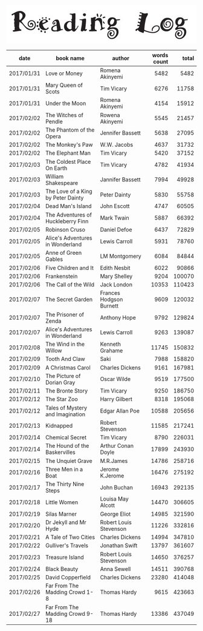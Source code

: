﻿![](reading_log.png)

|date|book name|author|words count|total|
|---|---|---|--:|--:|
|2017/01/31|Love or Money|Romena Akinyemi|5482|5482|
|2017/01/31|Mary Queen of Scots|Tim Vicary|6276|11758|
|2017/01/31|Under the Moon|Romena Akinyemi|4154|15912|
|2017/02/02|The Witches of Pendle|Rowena Akinyemi|5545|21457|
|2017/02/02|The Phantom of the Opera|Jennifer Bassett|5638|27095|
|2017/02/02|The Monkey's Paw|W.W. Jacobs|4637|31732|
|2017/02/02|The Elephant Man|Tim Vicary|5420|37152|
|2017/02/03|The Coldest Place On Earth|Tim Vicary|4782|41934|
|2017/02/03|William Shakespeare|Jannifer Bassett|7994|49928|
|2017/02/03|The Love of a King by Peter Dainty|Peter Dainty|5830|55758|
|2017/02/04|Dead Man's Island|John Escott|4747|60505|
|2017/02/04|The Adventures of Huckleberry Finn|Mark Twain|5887|66392|
|2017/02/05|Robinson Cruso|Daniel Defoe|6437|72829|
|2017/02/05|Alice's Adventures in Wonderland|Lewis Carroll|5931|78760|
|2017/02/05|Anne of Green Gables |LM Montgomery|6084|84844|
|2017/02/06|Five Children and It|Edith Nesbit|6022|90866|
|2017/02/06|Frankenstein|Mary Shelley|9204|100070|
|2017/02/06|The Call of the Wild|Jack London|10353|110423|
|2017/02/07|The Secret Garden|Frances Hodgson Burnett|9609|120032|
|2017/02/07| The Prisoner of Zenda|Anthony Hope|9792|129824|
|2017/02/07|Alice's Adventures in Wonderland|Lewis Carroll|9263|139087|
|2017/02/08|The Wind in the Willow|Kenneth Grahame|11745|150832|
|2017/02/09|Tooth And Claw|Saki|7988|158820|
|2017/02/09|A Christmas Carol|Charles Dickens|9161|167981|
|2017/02/10|The Picture of Dorian Gray|Oscar Wilde|9519|177500|
|2017/02/11|The Bronte Story|Tim Vicary|9250|186750|
|2017/02/12|The Star Zoo|Harry Gilbert|8318|195068|
|2017/02/12|Tales of Mystery and Imagination|Edgar Allan Poe|10588|205656|
|2017/02/13|Kidnapped|Robert Stevenson|11585|217241|
|2017/02/14|Chemical Secret|Tim Vicary|8790|226031|
|2017/02/14|The Hound of the Baskervilles|Arthur Conan Doyle|17899|243930|
|2017/02/15|The Unquiet Grave|M.R.James|14786|258716|
|2017/02/16|Three Men in a Boat|Jerome K.Jerome|16476|275192|
|2017/02/17|The Thirty Nine Steps|John Buchan|16943|292135|
|2017/02/18|Little Women|Louisa May Alcott|14470|306605|
|2017/02/19|Silas Marner| George Eliot|14985|321590|
|2017/02/20|Dr Jekyll and Mr Hyde|Robert Louis Stevenson|11226|332816|
|2017/02/21|A Tale of Two Cities|Charles Dickens|14994|347810|
|2017/02/22|Gulliver's Travels|Jonathan Swift|13797|361607|
|2017/02/23|Treasure Island|Robert Louis Stevenson|14650|376257|
|2017/02/24|Black Beauty|Anna Sewell|14511|390768|
|2017/02/25|David Copperfield|Charles Dickens|23280|414048|
|2017/02/26|Far From The Madding Crowd 1-8|Thomas Hardy|9615|423663|
|2017/02/27|Far From The Madding Crowd 9-18|Thomas Hardy|13386|437049|
